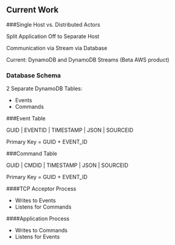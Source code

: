 ## Current Work


###Single Host vs. Distributed Actors

Split Application Off to Separate Host

Communication via Stream via Database

Current: DynamoDB and DynamoDB Streams (Beta AWS product)


### Database Schema

2 Separate DynamoDB Tables: 
  * Events
  * Commands


###Event Table

GUID  | EVENTID |  TIMESTAMP | JSON | SOURCEID

Primary Key = GUID + EVENT_ID


###Command Table

GUID | CMDID  | TIMESTAMP | JSON | SOURCEID

Primary Key = GUID + EVENT_ID


####TCP Acceptor Process
  * Writes to Events
  * Listens for Commands


####Application Process
  * Writes to Commands
  * Listens for Events
